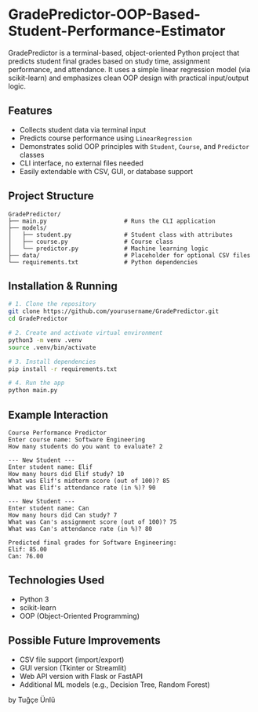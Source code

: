 # GradePredictor-OOP-Based-Student-Performance-Estimator

GradePredictor is a terminal-based, object-oriented Python project that predicts student final grades based on study time, assignment performance, and attendance. It uses a simple linear regression model (via scikit-learn) and emphasizes clean OOP design with practical input/output logic.

## Features

- Collects student data via terminal input
- Predicts course performance using `LinearRegression`
- Demonstrates solid OOP principles with `Student`, `Course`, and `Predictor` classes
- CLI interface, no external files needed
- Easily extendable with CSV, GUI, or database support

## Project Structure

```
GradePredictor/
├── main.py                      # Runs the CLI application
├── models/
│   ├── student.py               # Student class with attributes
│   ├── course.py                # Course class
│   └── predictor.py             # Machine learning logic
├── data/                        # Placeholder for optional CSV files
└── requirements.txt             # Python dependencies
```

## Installation & Running

```bash
# 1. Clone the repository
git clone https://github.com/yourusername/GradePredictor.git
cd GradePredictor

# 2. Create and activate virtual environment
python3 -m venv .venv
source .venv/bin/activate

# 3. Install dependencies
pip install -r requirements.txt

# 4. Run the app
python main.py
```

## Example Interaction

```
Course Performance Predictor
Enter course name: Software Engineering
How many students do you want to evaluate? 2

--- New Student ---
Enter student name: Elif
How many hours did Elif study? 10
What was Elif's midterm score (out of 100)? 85
What was Elif's attendance rate (in %)? 90

--- New Student ---
Enter student name: Can
How many hours did Can study? 7
What was Can's assignment score (out of 100)? 75
What was Can's attendance rate (in %)? 80

Predicted final grades for Software Engineering:
Elif: 85.00
Can: 76.00
```

## Technologies Used

- Python 3
- scikit-learn
- OOP (Object-Oriented Programming)

## Possible Future Improvements

- CSV file support (import/export)
- GUI version (Tkinter or Streamlit)
- Web API version with Flask or FastAPI
- Additional ML models (e.g., Decision Tree, Random Forest)

 by Tuğçe Ünlü
